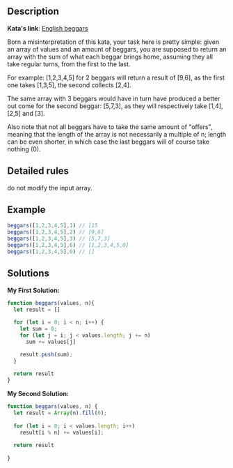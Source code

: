 ## Description

**Kata's link**: [English beggars](https://www.codewars.com/kata/59590976838112bfea0000fa)

Born a misinterpretation of this kata, your task here is pretty simple: given an array of values and an amount of beggars, you are supposed to return an array with the sum of what each beggar brings home, assuming they all take regular turns, from the first to the last.

For example: [1,2,3,4,5] for 2 beggars will return a result of [9,6], as the first one takes [1,3,5], the second collects [2,4].

The same array with 3 beggars would have in turn have produced a better out come for the second beggar: [5,7,3], as they will respectively take [1,4], [2,5] and [3].

Also note that not all beggars have to take the same amount of "offers", meaning that the length of the array is not necessarily a multiple of n; length can be even shorter, in which case the last beggars will of course take nothing (0).

## Detailed rules

do not modify the input array.

## Example

```js
beggars([1,2,3,4,5],1) // [15
beggars([1,2,3,4,5],2) // [9,6]
beggars([1,2,3,4,5],3) // [5,7,3]
beggars([1,2,3,4,5],6) // [1,2,3,4,5,0]
beggars([1,2,3,4,5],0) // []
```

## Solutions

**My First Solution:**


```js
function beggars(values, n){
  let result = []
  
  for (let i = 0; i < n; i++) {
    let sum = 0;
    for (let j = i; j < values.length; j += n)
      sum += values[j]

    result.push(sum);
  }
  
  return result
}
```

**My Second Solution:**

```js
function beggars(values, n) {
  let result = Array(n).fill(0);
  
  for (let i = 0; i < values.length; i++)
    result[i % n] += values[i];
    
  return result
  
}
```


